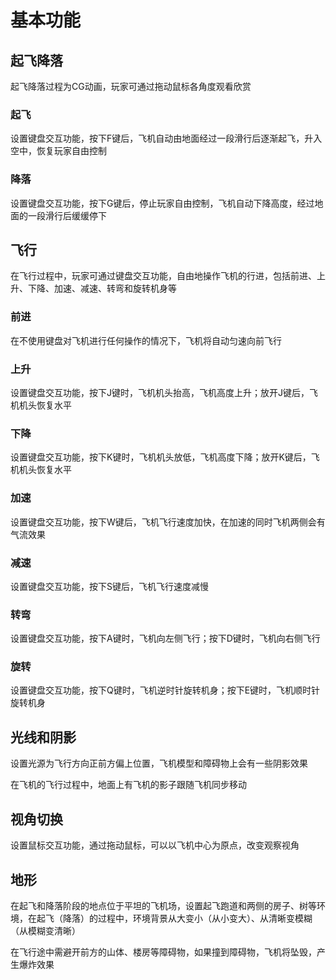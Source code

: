 # 基本功能

## 起飞降落

起飞降落过程为CG动画，玩家可通过拖动鼠标各角度观看欣赏

### 起飞

设置键盘交互功能，按下F键后，飞机自动由地面经过一段滑行后逐渐起飞，升入空中，恢复玩家自由控制

### 降落

设置键盘交互功能，按下G键后，停止玩家自由控制，飞机自动下降高度，经过地面的一段滑行后缓缓停下

## 飞行

在飞行过程中，玩家可通过键盘交互功能，自由地操作飞机的行进，包括前进、上升、下降、加速、减速、转弯和旋转机身等

### 前进

在不使用键盘对飞机进行任何操作的情况下，飞机将自动匀速向前飞行

### 上升

设置键盘交互功能，按下J键时，飞机机头抬高，飞机高度上升；放开J键后，飞机机头恢复水平

### 下降

设置键盘交互功能，按下K键时，飞机机头放低，飞机高度下降；放开K键后，飞机机头恢复水平

### 加速

设置键盘交互功能，按下W键后，飞机飞行速度加快，在加速的同时飞机两侧会有气流效果

### 减速

设置键盘交互功能，按下S键后，飞机飞行速度减慢

### 转弯

设置键盘交互功能，按下A键时，飞机向左侧飞行；按下D键时，飞机向右侧飞行

### 旋转

设置键盘交互功能，按下Q键时，飞机逆时针旋转机身；按下E键时，飞机顺时针旋转机身

## 光线和阴影

设置光源为飞行方向正前方偏上位置，飞机模型和障碍物上会有一些阴影效果

在飞机的飞行过程中，地面上有飞机的影子跟随飞机同步移动

## 视角切换

设置鼠标交互功能，通过拖动鼠标，可以以飞机中心为原点，改变观察视角

## 地形

在起飞和降落阶段的地点位于平坦的飞机场，设置起飞跑道和两侧的房子、树等环境，在起飞（降落）的过程中，环境背景从大变小（从小变大）、从清晰变模糊（从模糊变清晰）

在飞行途中需避开前方的山体、楼房等障碍物，如果撞到障碍物，飞机将坠毁，产生爆炸效果

